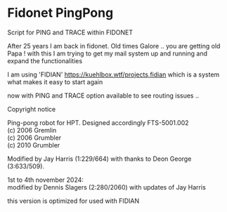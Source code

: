 # Fidonet  PingPong
Script for PING and TRACE within FIDONET

After 25 years I am back in fidonet. Old times Galore .. you are getting old Papa !
with this I am trying to get my mail system up and running and expand the functionalities

I am using 'FIDIAN' https://kuehlbox.wtf/projects,fidian
which is a system what makes it easy to start again

now with PING and TRACE option available to see routing issues .. 

Copyright notice

 Ping-pong robot for HPT. Designed accordingly FTS-5001.002\
 (c) 2006 Gremlin\
 (c) 2006 Grumbler\
 (c) 2010 Grumbler

 Modified by Jay Harris (1:229/664) with thanks to Deon George (3:633/509).

 1st to 4th november 2024:\
 modified by Dennis Slagers (2:280/2060) with updates of Jay Harris

this version is optimized for used with FIDIAN 
